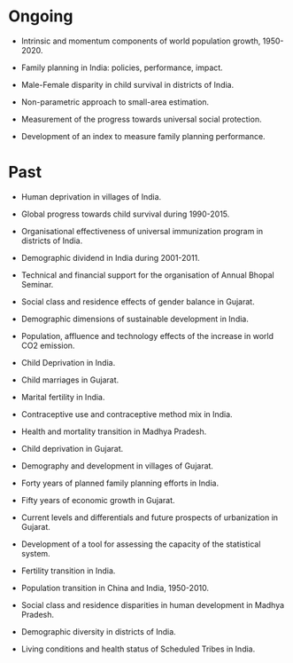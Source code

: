 # Ongoing

- Intrinsic and momentum components of world population growth, 1950-2020.

- Family planning in India: policies, performance, impact.

- Male-Female disparity in child survival in districts of India.

- Non-parametric approach to small-area estimation.

- Measurement of the progress towards universal social protection.

- Development of an index to measure family planning performance.

# Past

- Human deprivation in villages of India.

- Global progress towards child survival during 1990-2015.

- Organisational effectiveness of universal immunization program in districts of India.

- Demographic dividend in India during 2001-2011.

- Technical and financial support for the organisation of Annual Bhopal Seminar.

- Social class and residence effects of gender balance in Gujarat.

- Demographic dimensions of sustainable development in India.

- Population, affluence and technology effects of the increase in world CO2 emission.

- Child Deprivation in India.

- Child marriages in Gujarat.

- Marital fertility in India.

- Contraceptive use and contraceptive method mix in India.

- Health and mortality transition in Madhya Pradesh.

- Child deprivation in Gujarat.

- Demography and development in villages of Gujarat.

- Forty years of planned family planning efforts in India.

- Fifty years of economic growth in Gujarat.

- Current levels and differentials and future prospects of urbanization in Gujarat.

- Development of a tool for assessing the capacity of the statistical system.

- Fertility transition in India.

- Population transition in China and India, 1950-2010.

- Social class and residence disparities in human development in Madhya Pradesh.

- Demographic diversity in districts of India.

- Living conditions and health status of Scheduled Tribes in India.